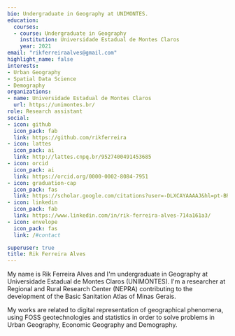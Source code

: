 ```yaml
---
bio: Undergraduate in Geography at UNIMONTES.
education:
  courses:
  - course: Undergraduate in Geography
    institution: Universidade Estadual de Montes Claros
    year: 2021
email: "rikferreiraalves@gmail.com"
highlight_name: false
interests:
- Urban Geography
- Spatial Data Science
- Demography
organizations:
- name: Universidade Estadual de Montes Claros
  url: https://unimontes.br/
role: Research assistant
social:
- icon: github
  icon_pack: fab
  link: https://github.com/rikferreira
- icon: lattes
  icon_pack: ai
  link: http://lattes.cnpq.br/9527400491453685
- icon: orcid
  icon_pack: ai
  link: https://orcid.org/0000-0002-8084-7951
- icon: graduation-cap
  icon_pack: fas
  link: https://scholar.google.com/citations?user=-DLXCAYAAAAJ&hl=pt-BR
- icon: linkedin
  icon_pack: fab
  link: https://www.linkedin.com/in/rik-ferreira-alves-714a161a3/
- icon: envelope
  icon_pack: fas
  link: /#contact

superuser: true
title: Rik Ferreira Alves
---
```


My name is Rik Ferreira Alves and I'm undergraduate in Geography at Universidade Estadual de Montes Claros (UNIMONTES). I'm a researcher at Regional and Rural Research Center (NEPRA) contributing to the development of the Basic Sanitation Atlas of Minas Gerais.

My works are related to digital representation of geographical phenomena, using FOSS geotechnologies and statistics in order to solve problems in Urban Geography, Economic Geography and Demography.

<!-- {{< icon name="download" pack="fas" >}} Download my {{< staticref "media/demo_resume.pdf" "newtab" >}}resumé{{< /staticref >}}. -->
